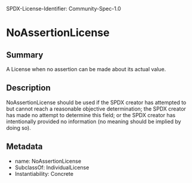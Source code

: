 SPDX-License-Identifier: Community-Spec-1.0

# NoAssertionLicense

## Summary

A License when no assertion can be made about its actual value.


## Description

NoAssertionLicense should be used if the SPDX creator has attempted to but cannot reach a reasonable objective determination;
the SPDX creator has made no attempt to determine this field; or
the SPDX creator has intentionally provided no information (no meaning should be implied by doing so).

## Metadata

- name: NoAssertionLicense
- SubclassOf: IndividualLicense
- Instantiability: Concrete
